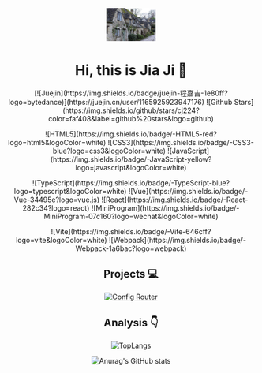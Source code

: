 <div align=center>
<img alt="Jia Ji" src="./assets/avatar.png" width=100 />

# Hi, this is Jia Ji :wave:

<p>
[![Juejin](https://img.shields.io/badge/juejin-程嘉吉-1e80ff?logo=bytedance)](https://juejin.cn/user/1165925923947176)
![Github Stars](https://img.shields.io/github/stars/cj224?color=faf408&label=github%20stars&logo=github)

<p>
![HTML5](https://img.shields.io/badge/-HTML5-red?logo=html5&logoColor=white)
![CSS3](https://img.shields.io/badge/-CSS3-blue?logo=css3&logoColor=white)
![JavaScript](https://img.shields.io/badge/-JavaScript-yellow?logo=javascript&logoColor=white)
</p>

<p>
![TypeScript](https://img.shields.io/badge/-TypeScript-blue?logo=typescript&logoColor=white)
![Vue](https://img.shields.io/badge/-Vue-34495e?logo=vue.js)
![React](https://img.shields.io/badge/-React-282c34?logo=react)
![MiniProgram](https://img.shields.io/badge/-MiniProgram-07c160?logo=wechat&logoColor=white)

</p>

<p>
![Vite](https://img.shields.io/badge/-Vite-646cff?logo=vite&logoColor=white)
![Webpack](https://img.shields.io/badge/-Webpack-1a6bac?logo=webpack)

</p>

## Projects :computer:

[![Config Router](https://github-readme-stats.vercel.app/api/pin/?username=cj224&repo=student-hostel-management-system)](https://github.com/cj224/student-hostel-management-system)

## Analysis :point_down:

[![TopLangs](https://github-readme-stats.vercel.app/api/top-langs/?username=cj224&layout=compact)](https://github.com/anuraghazra/github-readme-stats)

![Anurag's GitHub stats](https://github-readme-stats.vercel.app/api?username=cj224&show_icons=true&bg_color=30,e96443,904e95&title_color=fff&text_color=fff)

</div>
